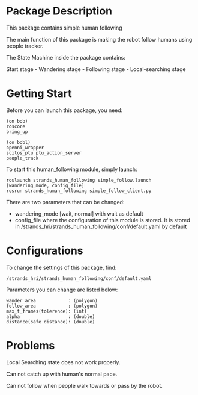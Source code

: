 Package Description
=====================
This package contains simple human following

The main function of this package is making the robot follow humans using people tracker.

The State Machine inside the package contains:

  Start stage - Wandering stage - Following stage - Local-searching stage
  
Getting Start
=========================
Before you can launch this package, you need:
    
    (on bob)
    roscore
    bring_up
    
    (on bobl)
    openni_wrapper
    scitos_ptu ptu_action_server
    people_track

To start this human_following module, simply launch:
    
    roslaunch strands_human_following simple_follow.launch [wandering_mode, config_file]
    rosrun strands_human_following simple_follow_client.py
    
There are two parameters that can be changed:
* wandering_mode [wait, normal] with wait as default
* config_file where the configuration of this module is stored. It is stored in /strands_hri/strands_human_following/conf/default.yaml by default

Configurations
==========================
To change the settings of this package, find:
    
    /strands_hri/strands_human_following/conf/default.yaml
    
Parameters you can change are listed below:

    wander_area            : (polygon)
    follow_area            : (polygon)
    max_t_frames(tolerence): (int)
    alpha                  : (double)
    distance(safe distance): (double)
    
    
Problems
============================

Local Searching state does not work properly.

Can not catch up with human's normal pace.

Can not follow when people walk towards or pass by the robot.

